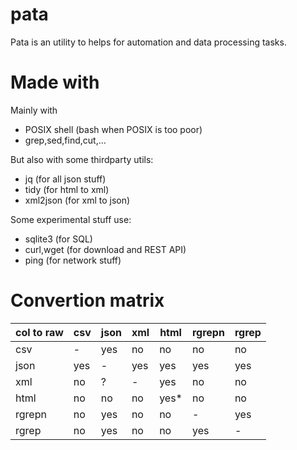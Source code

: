 # pata

Pata is an utility to helps for automation and data processing tasks.

# Made with

Mainly with 

* POSIX shell (bash when POSIX is too poor)
* grep,sed,find,cut,...

But also with some thirdparty utils:

* jq (for all json stuff)
* tidy (for html to xml)
* xml2json (for xml to json)

Some experimental stuff use:

* sqlite3 (for SQL)
* curl,wget (for download and REST API)
* ping (for network stuff)

# Convertion matrix

| col to raw   | csv  | json   | xml | html | rgrepn | rgrep |
|--------------|------|--------|-----|------|--------|-------|
| csv          | -    | yes    | no  | no   | no     | no    |
| json         | yes  | -      | yes | yes  | yes    | yes   |
| xml          | no   | ?      | -   | yes  | no     | no    |
| html         | no   | no     | no  | yes* | no     | no    |
| rgrepn       | no   | yes    | no  | no   | -      | yes   |
| rgrep        | no   | yes    | no  | no   | yes    | -     |
